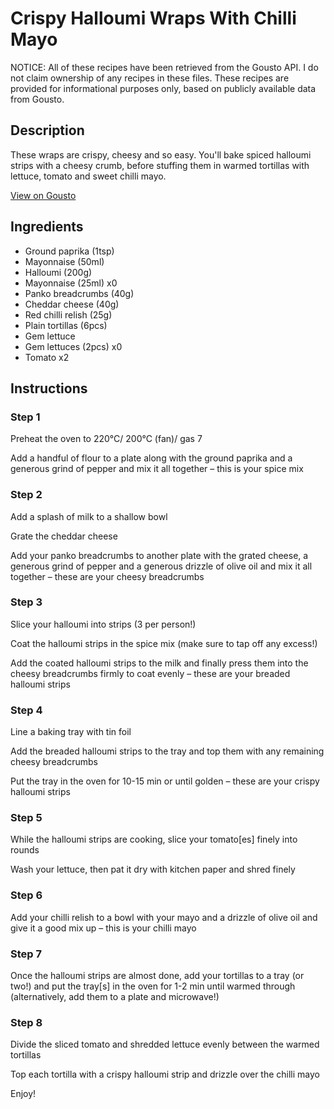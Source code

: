 # Crispy Halloumi Wraps With Chilli Mayo

NOTICE: All of these recipes have been retrieved from the Gousto API. I do not claim ownership of any recipes in these files. These recipes are provided for informational purposes only, based on publicly available data from Gousto.

## Description

These wraps are crispy, cheesy and so easy. You'll bake spiced halloumi strips with a cheesy crumb, before stuffing them in warmed tortillas with lettuce, tomato and sweet chilli mayo. 

[View on Gousto](https://www.gousto.co.uk/recipes/cookbook/crispy-halloumi-wraps-chilli-mayo)

## Ingredients

- Ground paprika (1tsp)
- Mayonnaise (50ml)
- Halloumi (200g)
- Mayonnaise (25ml) x0
- Panko breadcrumbs (40g)
- Cheddar cheese (40g)
- Red chilli relish (25g)
- Plain tortillas (6pcs)
- Gem lettuce
- Gem lettuces (2pcs) x0
- Tomato x2

## Instructions


### Step 1

Preheat the oven to 220°C/ 200°C (fan)/ gas 7

Add a handful of flour to a plate along with the ground paprika and a generous grind of pepper and mix it all together – this is your spice mix


### Step 2

Add a splash of milk to a shallow bowl

Grate the cheddar cheese

Add your panko breadcrumbs to another plate with the grated cheese, a generous grind of pepper and a generous drizzle of olive oil and mix it all together – these are your cheesy breadcrumbs


### Step 3

Slice your halloumi into strips (3 per person!)

Coat the halloumi strips in the spice mix (make sure to tap off any excess!)

Add the coated halloumi strips to the milk and finally press them into the cheesy breadcrumbs firmly to coat evenly – these are your breaded halloumi strips


### Step 4

Line a baking tray with tin foil

Add the breaded halloumi strips to the tray and top them with any remaining cheesy breadcrumbs

Put the tray in the oven for 10-15 min or until golden – these are your crispy halloumi strips


### Step 5

While the halloumi strips are cooking, slice your tomato[es] finely into rounds

Wash your lettuce, then pat it dry with kitchen paper and shred finely


### Step 6

Add your chilli relish to a bowl with your mayo and a drizzle of olive oil and give it a good mix up – this is your chilli mayo


### Step 7

Once the halloumi strips are almost done, add your tortillas to a tray (or two!) and put the tray[s] in the oven for 1-2 min until warmed through (alternatively, add them to a plate and microwave!)

### Step 8

Divide the sliced tomato and shredded lettuce evenly between the warmed tortillas

Top each tortilla with a crispy halloumi strip and drizzle over the chilli mayo

Enjoy!

